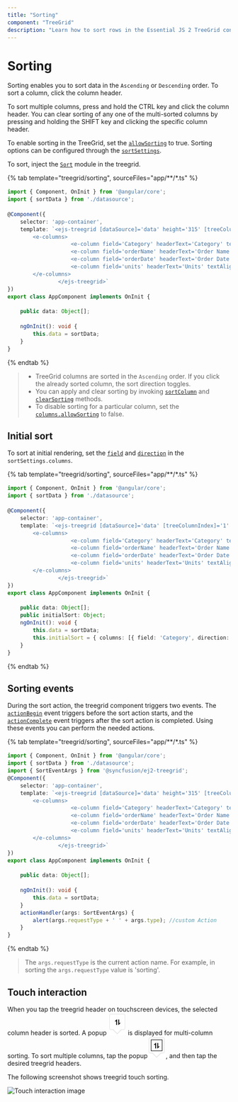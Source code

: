 ```yaml
---
title: "Sorting"
component: "TreeGrid"
description: "Learn how to sort rows in the Essential JS 2 TreeGrid control, perform initial sorting, and customize sorting logic."
---
```


# Sorting

Sorting enables you to sort data in the `Ascending` or `Descending` order.
To sort a column, click the column header.

To sort multiple columns, press and hold the CTRL key and click the column header.  You can clear sorting of any one of the multi-sorted columns by pressing and holding the SHIFT key and clicking the specific column header.

To enable sorting in the TreeGrid, set the [`allowSorting`](../api/treegrid/#allowsorting) to true. Sorting options can be configured through the [`sortSettings`](../api/treegrid/#sortsettings).

To sort, inject the [`Sort`](../api/treegrid/#sortmodule) module in the treegrid.

{% tab template="treegrid/sorting", sourceFiles="app/**/*.ts" %}

```typescript
import { Component, OnInit } from '@angular/core';
import { sortData } from './datasource';

@Component({
    selector: 'app-container',
    template: `<ejs-treegrid [dataSource]='data' height='315' [treeColumnIndex]='1'  [allowSorting]='true' childMapping='subtasks' >
        <e-columns>
                    <e-column field='Category' headerText='Category' textAlign='Right' width=140></e-column>
                    <e-column field='orderName' headerText='Order Name' textAlign='Left' width=200></e-column>
                    <e-column field='orderDate' headerText='Order Date' textAlign='Right' format='yMd' width=150></e-column>
                    <e-column field='units' headerText='Units' textAlign='Right' width=80></e-column>
        </e-columns>
                </ejs-treegrid>`
})
export class AppComponent implements OnInit {

    public data: Object[];

    ngOnInit(): void {
        this.data = sortData;
    }
}

```

{% endtab %}

> * TreeGrid columns are sorted in the `Ascending` order. If you click the already sorted column, the sort direction toggles.
> * You can apply and clear sorting by invoking [`sortColumn`](../api/treegrid/#sortcolumn) and
[`clearSorting`](../api/treegrid/#clearsorting) methods.
> * To disable sorting for a particular column, set the [`columns.allowSorting`](../api/treegrid/column/#allowSorting) to false.

## Initial sort

To sort at initial rendering, set the [`field`](../api/treegrid/sortDescriptorModel/#field) and
[`direction`](../api/treegrid/sortDescriptorModel/#direction) in the `sortSettings.columns`.

{% tab template="treegrid/sorting", sourceFiles="app/**/*.ts" %}

```typescript
import { Component, OnInit } from '@angular/core';
import { sortData } from './datasource';

@Component({
    selector: 'app-container',
    template: `<ejs-treegrid [dataSource]='data' [treeColumnIndex]='1' height='315'  [allowSorting]='true' childMapping='subtasks' [sortSettings]='initialSort'>
        <e-columns>
                    <e-column field='Category' headerText='Category' textAlign='Right' width=140></e-column>
                    <e-column field='orderName' headerText='Order Name' textAlign='Left' width=200></e-column>
                    <e-column field='orderDate' headerText='Order Date' textAlign='Right' format='yMd' width=150></e-column>
                    <e-column field='units' headerText='Units' textAlign='Right' width=80></e-column>
        </e-columns>
                </ejs-treegrid>`
})
export class AppComponent implements OnInit {

    public data: Object[];
    public initialSort: Object;
    ngOnInit(): void {
        this.data = sortData;
        this.initialSort = { columns: [{ field: 'Category', direction: 'Ascending' }, { field: 'orderName', direction: 'Ascending' }] };
    }
}

```

{% endtab %}

## Sorting events

During the sort action, the treegrid component triggers two events. The [`actionBegin`](../api/treegrid/#actionbegin) event triggers before the sort action starts, and the [`actionComplete`](../api/treegrid/#actioncomplete) event triggers after the sort action is completed. Using these events you can perform the needed actions.

{% tab template="treegrid/sorting", sourceFiles="app/**/*.ts" %}

```typescript
import { Component, OnInit } from '@angular/core';
import { sortData } from './datasource';
import { SortEventArgs } from '@syncfusion/ej2-treegrid';
@Component({
    selector: 'app-container',
    template: `<ejs-treegrid [dataSource]='data' height='315' [treeColumnIndex]='1'  [allowSorting]='true' childMapping='subtasks'  (actionBegin)='actionHandler($event)' (actionComplete)='actionHandler($event)'>
        <e-columns>
                    <e-column field='Category' headerText='Category' textAlign='Right' width=140></e-column>
                    <e-column field='orderName' headerText='Order Name' textAlign='Left' width=200></e-column>
                    <e-column field='orderDate' headerText='Order Date' textAlign='Right' format='yMd' width=150></e-column>
                    <e-column field='units' headerText='Units' textAlign='Right' width=80></e-column>
        </e-columns>
                </ejs-treegrid>`
})
export class AppComponent implements OnInit {

    public data: Object[];

    ngOnInit(): void {
        this.data = sortData;
    }
    actionHandler(args: SortEventArgs) {
        alert(args.requestType + ' ' + args.type); //custom Action
    }
}

```

{% endtab %}

> The `args.requestType` is the current action name. For example, in sorting the `args.requestType` value is 'sorting'.

<!--  Custom sort comparer

You can customize the default sort action for a column by defining the [`column.sortComparer`](../api/treegrid/column/#sortcomparer) property. The sort comparer function has the same functionality like [`Array.sort`](https://developer.mozilla.org/en-US/docs/Web/JavaScript/Reference/Global_Objects/Array/sort) sort comparer.

In the following example, custom sort comparer function was defined in the `Category` column.

{% tab template="treegrid/sorting", sourceFiles="app/**/*.ts" %}

```typescript
import { Component, OnInit } from '@angular/core';
import { sortData } from './datasource';

@Component({
    selector: 'app-container',
    template: `<ejs-treegrid [dataSource]='data' [treeColumnIndex]='1' height='315' [allowSorting]='true' childMapping='subtasks' >
        <e-columns>
                    <e-column field='Category' headerText='Category' textAlign='Right' width=140></e-column>
                    <e-column field='orderName' headerText='Order Name' textAlign='Left' width=200></e-column>
                    <e-column field='orderDate' headerText='Order Date' textAlign='Right' format='yMd' width=150></e-column>
                    <e-column field='units' headerText='Units' textAlign='Right' width=80></e-column>
        </e-columns>
                </ejs-treegrid>`
})
export class AppComponent implements OnInit {

    public data: Object[];

    ngOnInit(): void {
        this.data = sortData;
    }
}

```

{% endtab %}

> The sort comparer function will work only for the local data. -->

## Touch interaction

When you tap the treegrid header on touchscreen devices, the selected column header is sorted. A popup ![Multi column sorting](images/sorting.jpg) is displayed for multi-column sorting. To sort multiple columns, tap the popup![Multi sorting](images/msorting.jpg), and then tap the desired treegrid headers.

The following screenshot shows treegrid touch sorting.

<!-- markdownlint-disable MD033 -->
<img src="../images/touch-sorting.jpg" alt="Touch interaction image" style="width:320px;height: 620px">
<!-- markdownlint-enable MD033 -->